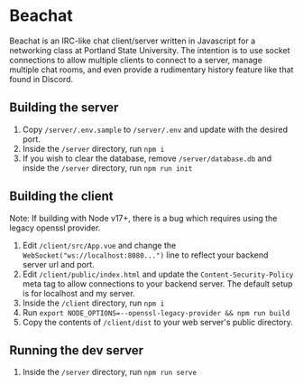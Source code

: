 # Beachat
Beachat is an IRC-like chat client/server written in Javascript for a networking class at Portland State University. The intention is to use socket connections to allow multiple clients to connect to a server, manage multiple chat rooms, and even provide a rudimentary history feature like that found in Discord.

## Building the server

1. Copy `/server/.env.sample` to `/server/.env` and update with the desired port.
2. Inside the `/server` directory, run `npm i`
3. If you wish to clear the database, remove `/server/database.db` and inside the `/server` directory, run `npm run init`

## Building the client
Note: If building with Node v17+, there is a bug which requires using the legacy openssl provider.

1. Edit `/client/src/App.vue` and change the `WebSocket("ws://localhost:8080...")` line to reflect your backend server url and port.
2. Edit `/client/public/index.html` and update the `Content-Security-Policy` meta tag to allow connections to your backend server. The default setup is for localhost and my server.
3. Inside the `/client` directory, run `npm i`
4. Run `export NODE_OPTIONS=--openssl-legacy-provider && npm run build`
5. Copy the contents of `/client/dist` to your web server's public directory.

## Running the dev server

1. Inside the `/server` directory, run `npm run serve`
